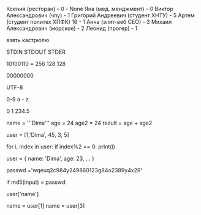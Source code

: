 Ксения (ресторан) - 0 - None
Яна (мед. менджмент) - 0
Виктор Александрович (чпу) - 1
Григорий Андреевич (студент ХНТУ) - 5
Артем (студент политех ХПФК) 16 - 1
Анна (элит-веб СЕО) - 3
Михаил Александрович (морское) - 2
Леонид (прогер) - 1




взять кастрюлю

STDIN
STDOUT
STDER

10100110 = 256 128 128

00000000 

UTF-8

0-9 a - z

0 1
234.5

name = '''Dima'''
age = 24
age2 = 24
rezult = age + age2 

user = [1,'Dima', 45, 3, 5]

for i, index in user:
    if index%2 == 0:
        print(i)

user = {
    name: 'Dima',
    age: 23,
    ...
}

passwd ='wqeuq2c984y249860123g84o2389y4x29'

if md5(input) = passwd:


user['name']

name = user[1]
name = user[3]
























